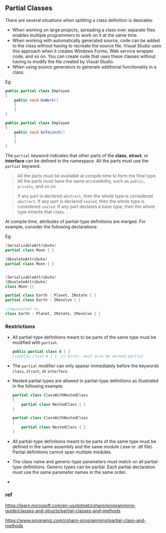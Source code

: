 ## Partial Classes
There are several situations when splitting a class definition is desirable:

-   When working on large projects, spreading a class over separate files enables multiple programmers to work on it at the same time.
-   When working with automatically generated source, code can be added to the class without having to recreate the source file. Visual Studio uses this approach when it creates Windows Forms, Web service wrapper code, and so on. You can create code that uses these classes without having to modify the file created by Visual Studio.
-   When using source generators to generate additional functionality in a class.


Eg:
```cs
public partial class Employee
{
    public void DoWork()
    {
    }
}

public partial class Employee
{
    public void GoToLunch()
    {
    }
}
```

The `partial` keyword indicates that other parts of the **class**, **struct**, or **interface** can be defined in the namespace. All the parts must use the `partial` keyword. 

> All the parts must be available at compile time to form the final type. All the parts must have the same accessibility, such as `public`, `private`, and so on.

> If any part is declared `abstract`, then the whole type is considered `abstract`. If any part is declared `sealed`, then the whole type is considered `sealed`. If any part declares a base type, then the whole type inherits that class.


At compile time, attributes of partial-type definitions are merged. For example, consider the following declarations:

Eg:
```cs
[SerializableAttribute]
partial class Moon { }

[ObsoleteAttribute]
partial class Moon { }

```

```cs

[SerializableAttribute]
[ObsoleteAttribute]
class Moon {}

```

```cs
partial class Earth : Planet, IRotate { }
partial class Earth : IRevolve { }

//equivalent to
class Earth : Planet, IRotate, IRevolve { }

```


### Restrictions
- All partial-type definitions meant to be parts of the same type must be modified with `partial`. 
    ```cs
    public partial class A { }
    //public class A { }  // Error, must also be marked partial
    ```
- The `partial` modifier can only appear immediately before the keywords `class`, `struct`, or `interface`.
- Nested partial types are allowed in partial-type definitions as illustrated in the following example:
  
    ```cs
    partial class ClassWithNestedClass
    {
        partial class NestedClass { }
    }

    partial class ClassWithNestedClass
    {
        partial class NestedClass { }
    }
    ```
- All partial-type definitions meant to be parts of the same type must be defined in the same assembly and the same module (.exe or .dll file). Partial definitions cannot span multiple modules.
- The class name and generic-type parameters must match on all partial-type definitions. Generic types can be partial. Each partial declaration must use the same parameter names in the same order.
- 



### ref
https://learn.microsoft.com/en-us/dotnet/csharp/programming-guide/classes-and-structs/partial-classes-and-methods

https://www.programiz.com/csharp-programming/partial-class-and-methods




